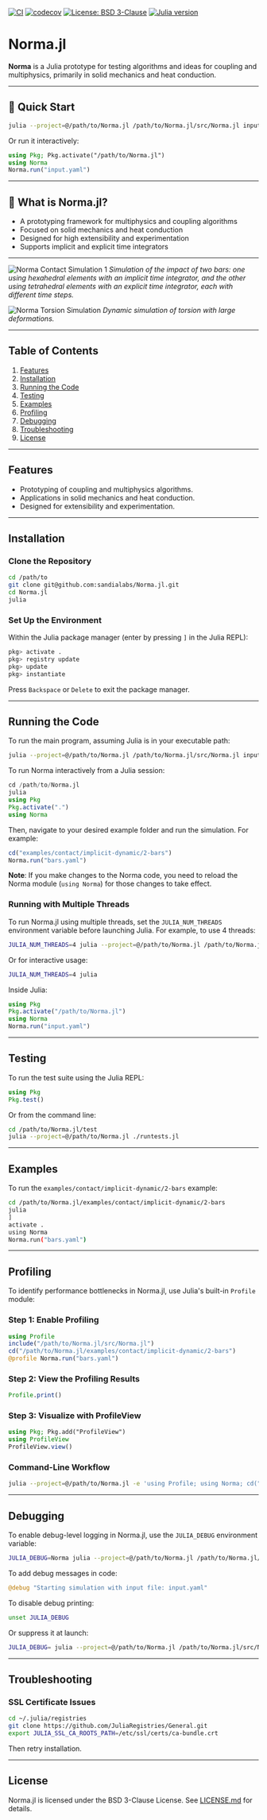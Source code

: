[![CI](https://github.com/sandialabs/Norma.jl/actions/workflows/ci.yaml/badge.svg)](https://github.com/sandialabs/Norma.jl/actions/workflows/ci.yaml)
[![codecov](https://codecov.io/gh/sandialabs/Norma.jl/branch/main/graph/badge.svg)](https://codecov.io/gh/sandialabs/Norma.jl)
[![License: BSD 3-Clause](https://img.shields.io/badge/license-BSD%203--Clause-blue.svg)](LICENSE.md)
[![Julia version](https://img.shields.io/badge/Julia-1.11-blueviolet)](https://julialang.org/downloads/)

# **Norma.jl**

**Norma** is a Julia prototype for testing algorithms and ideas for coupling and multiphysics, primarily in solid mechanics and heat conduction.

---

## 🚀 Quick Start

```bash
julia --project=@/path/to/Norma.jl /path/to/Norma.jl/src/Norma.jl input.yaml
```

Or run it interactively:
```julia
using Pkg; Pkg.activate("/path/to/Norma.jl")
using Norma
Norma.run("input.yaml")
```

---

## 🧩 What is Norma.jl?

- A prototyping framework for multiphysics and coupling algorithms
- Focused on solid mechanics and heat conduction
- Designed for high extensibility and experimentation
- Supports implicit and explicit time integrators

---

![Norma Contact Simulation 1](https://github.com/sandialabs/Norma.jl/blob/main/doc/bars.gif)
*Simulation of the impact of two bars: one using hexahedral elements with an implicit time integrator, and the other using tetrahedral elements with an explicit time integrator, each with different time steps.*

![Norma Torsion Simulation](https://github.com/sandialabs/Norma.jl/blob/main/doc/torsion.gif)
*Dynamic simulation of torsion with large deformations.*

---

## **Table of Contents**
1. [Features](#features)
2. [Installation](#installation)
3. [Running the Code](#running-the-code)
4. [Testing](#testing)
5. [Examples](#examples)
6. [Profiling](#profiling)
7. [Debugging](#debugging)
8. [Troubleshooting](#troubleshooting)
9. [License](#license)

---

## **Features**
- Prototyping of coupling and multiphysics algorithms.
- Applications in solid mechanics and heat conduction.
- Designed for extensibility and experimentation.

---

## **Installation**

### Clone the Repository
```bash
cd /path/to
git clone git@github.com:sandialabs/Norma.jl.git
cd Norma.jl
julia
```

### Set Up the Environment
Within the Julia package manager (enter by pressing `]` in the Julia REPL):
```julia
pkg> activate .
pkg> registry update
pkg> update
pkg> instantiate
```
Press `Backspace` or `Delete` to exit the package manager.

---

## **Running the Code**

To run the main program, assuming Julia is in your executable path:
```bash
julia --project=@/path/to/Norma.jl /path/to/Norma.jl/src/Norma.jl input.yaml
```

To run Norma interactively from a Julia session:
```julia
cd /path/to/Norma.jl
julia
using Pkg
Pkg.activate(".")
using Norma
```
Then, navigate to your desired example folder and run the simulation. For example:
```julia
cd("examples/contact/implicit-dynamic/2-bars")
Norma.run("bars.yaml")
```

**Note**: If you make changes to the Norma code, you need to reload the Norma module (`using Norma`) for those changes to take effect.

### Running with Multiple Threads

To run Norma.jl using multiple threads, set the `JULIA_NUM_THREADS` environment variable before launching Julia. For example, to use 4 threads:

```bash
JULIA_NUM_THREADS=4 julia --project=@/path/to/Norma.jl /path/to/Norma.jl/src/Norma.jl input.yaml
```

Or for interactive usage:
```bash
JULIA_NUM_THREADS=4 julia
```

Inside Julia:
```julia
using Pkg
Pkg.activate("/path/to/Norma.jl")
using Norma
Norma.run("input.yaml")
```

---

## **Testing**

To run the test suite using the Julia REPL:
```julia
using Pkg
Pkg.test()
```

Or from the command line:
```bash
cd /path/to/Norma.jl/test
julia --project=@/path/to/Norma.jl ./runtests.jl
```

---

## **Examples**

To run the `examples/contact/implicit-dynamic/2-bars` example:
```bash
cd /path/to/Norma.jl/examples/contact/implicit-dynamic/2-bars
julia
]
activate .
using Norma
Norma.run("bars.yaml")
```

---

## **Profiling**

To identify performance bottlenecks in Norma.jl, use Julia's built-in `Profile` module:

### Step 1: Enable Profiling
```julia
using Profile
include("/path/to/Norma.jl/src/Norma.jl")
cd("/path/to/Norma.jl/examples/contact/implicit-dynamic/2-bars")
@profile Norma.run("bars.yaml")
```

### Step 2: View the Profiling Results
```julia
Profile.print()
```

### Step 3: Visualize with ProfileView
```julia
using Pkg; Pkg.add("ProfileView")
using ProfileView
ProfileView.view()
```

### Command-Line Workflow
```bash
julia --project=@/path/to/Norma.jl -e 'using Profile; using Norma; cd("examples/contact/implicit-dynamic/2-bars"); @profile Norma.run("bars.yaml")' -E 'using ProfileView; ProfileView.view()'
```

---

## **Debugging**

To enable debug-level logging in Norma.jl, use the `JULIA_DEBUG` environment variable:

```bash
JULIA_DEBUG=Norma julia --project=@/path/to/Norma.jl /path/to/Norma.jl/src/Norma.jl input.yaml
```

To add debug messages in code:
```julia
@debug "Starting simulation with input file: input.yaml"
```

To disable debug printing:
```bash
unset JULIA_DEBUG
```

Or suppress it at launch:
```bash
JULIA_DEBUG= julia --project=@/path/to/Norma.jl /path/to/Norma.jl/src/Norma.jl input.yaml
```

---

## **Troubleshooting**

### SSL Certificate Issues
```bash
cd ~/.julia/registries
git clone https://github.com/JuliaRegistries/General.git
export JULIA_SSL_CA_ROOTS_PATH=/etc/ssl/certs/ca-bundle.crt
```
Then retry installation.

---

## **License**

Norma.jl is licensed under the BSD 3-Clause License. See [LICENSE.md](LICENSE.md) for details.

